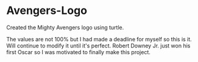 # Avengers-Logo
Created the Mighty Avengers logo using turtle.

The values are not 100% but I had made a deadline for myself so this is it.
Will continue to modify it until it's perfect.
Robert Downey Jr. just won his first Oscar so I was motivated to finally make this project.

